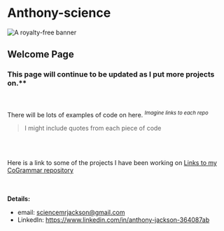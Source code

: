 # Anthony-science

![A royalty-free banner](https://static.vecteezy.com/system/resources/previews/001/759/768/non_2x/data-scientist-word-banner-vector.jpg)



## Welcome Page
### This page will continue to be updated as I put more projects on.**
<br/><br/>
There will be lots of examples of code on here. <sup> *Imagine links to each repo*</sup>

> I might include quotes from each piece of code

<br/><br/>

Here is a link to some of the projects I have been working on [Links to my CoGrammar repository](https://github.com/Anthony-science/hyperiondev-all-proj)

<br/><br/>
**Details:**
   
   - email: <sciencemrjackson@gmail.com>
   - LinkedIn: <https://www.linkedin.com/in/anthony-jackson-364087ab>
